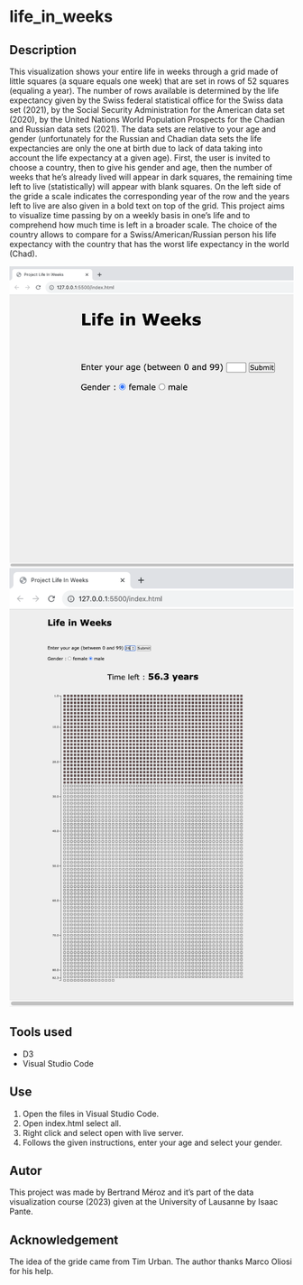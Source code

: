 # life_in_weeks
## Description

This visualization shows your entire life in weeks through a grid made of little squares (a square equals one week) that are set in rows of 52 squares (equaling a year). The number of rows available is determined by the life expectancy given by the Swiss federal statistical office for the Swiss data set (2021), by the Social Security Administration for the American data set (2020), by the United Nations World Population Prospects for the Chadian and Russian data sets (2021). The data sets are relative to your age and gender (unfortunately for the Russian and Chadian data sets the life expectancies are only the one at birth due to lack of data taking into account the life expectancy at a given age).
First, the user is invited to choose a country, then to give his gender and age, then the number of weeks that he’s already lived will appear in dark squares, the remaining time left to live (statistically) will appear with blank squares. On the left side of the gride a scale indicates the corresponding year of the row and the years left to live are also given in a bold text on top of the grid. This project aims to visualize time passing by on a weekly basis in one’s life and to comprehend how much time is left in a broader scale. The choice of the country allows to compare for a Swiss/American/Russian person his life expectancy with the country that has the worst life expectancy in the world (Chad).

![im1](/captures/im1.png)
![im2](/captures/im2.png)

## Tools used

- D3
- Visual Studio Code

## Use

1.	Open the files in Visual Studio Code.
2.	Open index.html select all.
3.	Right click and select open with live server. 
4.	Follows the given instructions, enter your age and select your gender.

## Autor

This project was made by Bertrand Méroz and it’s part of the data visualization course (2023) given at the University of Lausanne by Isaac Pante.

## Acknowledgement

The idea of the gride came from Tim Urban. The author thanks Marco Oliosi for his help.
